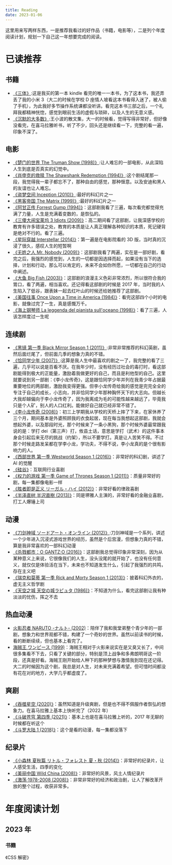 ```yaml
---
title: Reading
date: 2023-01-06
---
```


这里用来写两样东西，一是推荐我看过的好作品（书籍，电影等），二是列个年度阅读计划，规划一下自己这一年想要完成的阅读。

# 已读推荐

## 书籍

- [《三体》](https://book.douban.com/subject/2567698/):这是我买的第一本 kindle 看完的唯一一本书，为了这本书，我还弄丢了我的小米 3（大二的时候在学校 D 座情人坡看这本书看得入迷了，被人偷了手机），为此我好多节操作系统课都没听讲。看完这本书三部之后，一个礼拜我都精神恍惚，感觉到眼前生活的虚假与琐碎，以及人生的无意义感。
- [《沉默的大多数》](https://book.douban.com/subject/1054685/):王小波的散文集，大一的时候看，觉得写得非常好，但好像没看完，在喜马拉雅听书，听了不少，回头还是继续看一下，完整的看一遍，印象不深了。

## 电影

- [《楚门的世界 The Truman Show (1998)》](https://movie.douban.com/subject/1292064/):让人难忘的一部电影，从此深陷人生到底是否真实的幻觉中。
- [《肖申克的救赎 The Shawshank Redemption (1994)》](https://movie.douban.com/subject/1292052/):这个剧结尾那一段，我觉得我一辈子都忘不了，那种自由的感觉，那种惬意。以及安迪和黑人的友谊也让人难忘。
- [《盗梦空间 Inception (2010)》](https://movie.douban.com/subject/3541415/):最好的科幻片之一
- [《黑客帝国 The Matrix (1999)》](https://movie.douban.com/subject/1291843/):最好的科幻片之一
- [《阿甘正传 Forrest Gump (1994)》](https://movie.douban.com/subject/1292720/)：这部剧我看了三遍，每次看完都觉得充满了力量，人生是充满着变数的，是恢弘的。
- [《三傻大闹宝莱坞 3 Idiots (2009)》](https://movie.douban.com/subject/3793023/)：高二期间看了这部剧，让我深感学校的教育有许多错误之处，教育的本质是让人真正理解各种知识的本质，死记硬背是绝对不行的。看了三遍。
- [《星际穿越 Interstellar (2014)》](https://movie.douban.com/subject/1889243/)：第一遍是在电影院看的 3D 版，当时真的沉浸了很久，感叹人生的短暂啊
- [《无姓之人 Mr. Nobody (2009)》](https://movie.douban.com/subject/2076181/)：这部剧我看了两遍，实在是一部好剧，看完之后，我强烈的感觉到，人生的一切都是因选择而起，如果没有当下的选择，计划和行动，那么可以肯定的，未来不会如你所愿，一切都在自己的行动中阐述。
- [《大鱼 Big Fish (2003)》](https://movie.douban.com/subject/1291545/)：这部剧的浪漫主义色彩非常浓烈，所以很符合我的胃口，看了两遍，相当喜欢。还记得看这部剧的时候是 2017 年，当时我的人生陷入了低谷，跟表妹一起去红叶山的时候还给她推荐了这部剧。
- [《美国往事 Once Upon a Time in America (1984)》](https://movie.douban.com/subject/1292262/)：看完这部四个小时的电影，就像过完了一生，真是感慨万千。
- [《海上钢琴师 La leggenda del pianista sull'oceano (1998)》](https://movie.douban.com/subject/1292001/)：看了三遍，人该怎样度过一生呢

## 连续剧

- [《黑镜 第一季 Black Mirror Season 1 (2011)》](https://movie.douban.com/subject/7054120/):非常非常推荐的科幻英剧，虽然后面烂尾了，但前面几季的想象力真的不错。
- [《恰同学少年 (2007)》](https://movie.douban.com/subject/2148367/):这算是我人生中最喜欢的剧之一了，我完整的看了三遍，几乎可以说是百看不厌。在我年少时，没有经历过社会的毒打时，看这部剧能得到极大的正能量，激励着我做更好的自己，而且是利他型的自己。这里就要说到另一部剧：《李小龙传奇》，这是跟恰同学少年并列在我青少年占据最重要地位的两部剧，激励我变得更强。但李小龙传奇给我的感觉是完完全全的专注于自己的成长，小志向，并非恰同学少年那种胸怀天下的大志向。但越长大我却越偏向于李小龙传奇了，因为我离成为毛的可能性越来越远了，毕竟我只是个人矿，别人的人口红利。能做好自己就已经非常不错了。
- [《李小龙传奇 (2008)》](https://movie.douban.com/subject/3027099/)：初三上学期我从学校的天桥上摔了下来，在家休养了三个月，期间基本是外婆照顾我的衣食起居，现在每当我想起这部剧，我就会想起外婆，以及那段时光，那个时候来了一条小黑狗，那个时候外婆最常跟我说的是：学打 dei（第三声）打，攸县土话，意思是学打（武术）的这件事本身会引起后来无尽的挑战（约架），所以不要学打。真是让人苦笑不得。不过那个时候走路发呆都在学李小龙，学功夫，不得不说，李小龙真的是个很有影响力的人。
- [《西部世界 第一季 Westworld Season 1 (2016)》](https://movie.douban.com/subject/2338055/)：非常好的科幻剧，讲述了 AI 的觉醒
- [《硅谷》](https://movie.douban.com/subject/20644938/)：互联网行业喜剧
- [《权力的游戏 第一季 Game of Thrones Season 1 (2011)》](https://movie.douban.com/subject/3016187/)：质量非常好的剧，每一集都像电影一样
- [《胜者即是正义 リーガル・ハイ (2012)》](https://movie.douban.com/subject/10491666/)：非常好看的律政喜剧
- [《半泽直树 半沢直樹 (2013)》](https://movie.douban.com/subject/24697949/)：同是堺雅人主演的，非常好看的金融业喜剧，打工人爆锤上司

## 动漫

- [《刀剑神域 ソードアート・オンライン (2012)》](https://movie.douban.com/subject/6869376/):刀剑神域是一个系列，讲述一个少年进入沉浸式游戏世界的经历，虽然是个后宫漫，但想象力真的不错，算是我非常喜欢的一部科幻动漫
- [《杀戮都市：O GANTZ:O (2016)》](https://movie.douban.com/subject/26666177/)：这部剧我总觉得印象非常深刻，因为从某种意义上来说，它很像我们的人生，没头没尾的就开始了，也没有任何意义，就仅仅是体验活在当下，未来也不知道发生什么，引起了我强烈的共鸣，存在主义吧
- [《瑞克和莫蒂 第一季 Rick and Morty Season 1 (2013)》](https://movie.douban.com/subject/11537954/)：披着科幻外衣的，虚无主义哲学剧
- [《天空之城 天空の城ラピュタ (1986)》](https://movie.douban.com/subject/1291583/)：不知道为什么，看完这部剧让我有种淡淡的忧伤，挥之不去

## 热血动漫

- [火影忍者 NARUTO -ナルト- (2002)](https://movie.douban.com/subject/1427318/)：陪伴了我和我堂弟整个青少年的一部剧，想象力和世界观都不错，构建了一个奇妙的世界。虽然以前读书的时候，看的断断续续，但也基本上看完了。
- [海贼王 ワンピース (1999)](https://movie.douban.com/subject/1453238/)：海贼王相对于火影来说实在是又臭又长了，中间很多集看不下去，只看了关键的部分，特别是顶上战争和多弗朗明哥这一阶段，还真是好看。海贼王刚开始给人种下的那种梦想与激情我到现在还记得。大二的时候因为这个剧，我总是对人生，对未来充满着希望。但可惜时间都没有花在对的地方，大学几乎都虚度了。

## 爽剧

- [《吞噬星空 (2020)》](https://movie.douban.com/subject/35170001/)：虽然知道是升级爽剧，但是也不得不佩服作者恢弘的想象力。在喜马拉雅上基本上快听完了（2022 年）
- [《斗破苍穹 第四季 (2021)》](https://movie.douban.com/subject/34851198/)：基本上也是在喜马拉雅上听的，2017 年无聊的时候都在听这个
- [《斗罗大陆 1 (2018)》](https://movie.douban.com/subject/27040807/)：这个是看的动漫，每一集都没落下

## 纪录片

- [《小森林 夏秋篇 リトル・フォレスト 夏・秋 (2014)》](https://movie.douban.com/subject/25814705/)：非常好的纪录片，让人感受生活，四季的变化
- [《美丽中国 Wild China (2008)》](https://movie.douban.com/subject/3077948/)：非常好的风景，风土人情纪录片
- [《激荡·1978-2008 (2008)》](https://movie.douban.com/subject/3817380/)：非常非常好的经济和政治剧，让人了解改革开放的整个过程，收获非常多。

# 年度阅读计划

## 2023 年

### 书籍

《CSS 解密》
